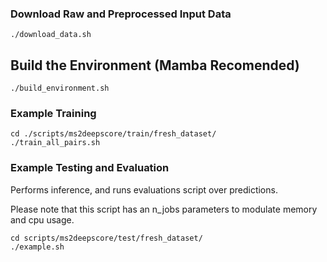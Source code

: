 
### Download Raw and Preprocessed Input Data
```
./download_data.sh
```

## Build the Environment (Mamba Recomended)
```
./build_environment.sh
```

### Example Training
```
cd ./scripts/ms2deepscore/train/fresh_dataset/
./train_all_pairs.sh
```

### Example Testing and Evaluation
Performs inference, and runs evaluations script over predictions.

Please note that this script has an n_jobs parameters to modulate memory and cpu usage.
```
cd scripts/ms2deepscore/test/fresh_dataset/ 
./example.sh
```
